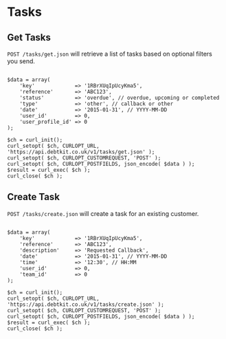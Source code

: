 Tasks
=======

## Get Tasks ##

`POST /tasks/get.json` will retrieve a list of tasks based on optional filters you send.

```

$data = array(
    'key'             => '1RBrXUqIpUcyKma5',
    'reference'       => 'ABC123',
    'status'          => 'overdue', // overdue, upcoming or completed
    'type'            => 'other', // callback or other
    'date'            => '2015-01-31', // YYYY-MM-DD
    'user_id'         => 0,
    'user_profile_id' => 0
);

$ch = curl_init();
curl_setopt( $ch, CURLOPT_URL, 'https://api.debtkit.co.uk/v1/tasks/get.json' );
curl_setopt( $ch, CURLOPT_CUSTOMREQUEST, 'POST' );
curl_setopt( $ch, CURLOPT_POSTFIELDS, json_encode( $data ) );
$result = curl_exec( $ch );
curl_close( $ch );

```
## Create Task ##

`POST /tasks/create.json` will create a task for an existing customer.

```

$data = array(
    'key'             => '1RBrXUqIpUcyKma5',
    'reference'       => 'ABC123',
    'description'     => 'Requested Callback',
    'date'            => '2015-01-31', // YYYY-MM-DD
    'time'            => '12:30', // HH:MM
    'user_id'         => 0,
    'team_id'         => 0
);

$ch = curl_init();
curl_setopt( $ch, CURLOPT_URL, 'https://api.debtkit.co.uk/v1/tasks/create.json' );
curl_setopt( $ch, CURLOPT_CUSTOMREQUEST, 'POST' );
curl_setopt( $ch, CURLOPT_POSTFIELDS, json_encode( $data ) );
$result = curl_exec( $ch );
curl_close( $ch );

```

